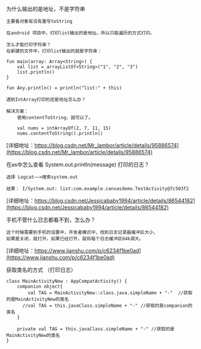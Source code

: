 
为什么输出的是地址，不是字符串
```
主要看对象有没有重写toString

在android 项目中，打印list输出的是地址。所以只能遍历的方式打印。

怎么才能打印字符串？
在新建的文件中，打印list输出的就是字符串：

fun main(array: Array<String>) {
    val list = arrayListOf<String>("1", "2", "3")
    list.println()
}

fun Any.println() = println("list:" + this)

遇到IntArray打印的还是地址怎么办？

解决方案：
    使用contentToString，就可以了。

    val nums = intArrayOf(2, 7, 11, 15)
    nums.contentToString().println()

```
[详细地址：https://blog.csdn.net/Mr_lambor/article/details/95886574](https://blog.csdn.net/Mr_lambor/article/details/95886574)

在as中怎么查看 System.out.println(message) 打印的日志？
```
选择 Logcat——>搜索system.out

结果： I/System.out: list:com.example.canvasdemo.TestActivity@7c503f2

```
[详细地址：https://blog.csdn.net/Jessicababy1994/article/details/86544182](https://blog.csdn.net/Jessicababy1994/article/details/86544182)

手机不管什么日志都看不到，怎么办？
```
这个时候需要到手机的设置中，开发者模式中，找到日志记录器缓冲区大小，
如果是关闭，就打开，如果已经打开，就将每个日志缓冲区64k调大。
```
[详细地址：https://www.jianshu.com/p/c6234f1be0ad](https://www.jianshu.com/p/c6234f1be0ad)


获取类名的方式 （打印日志）
```
class MainActivityNew : AppCompatActivity() {
    companion object{
        val TAG = MainActivityNew::class.java.simpleName + "-"  //获取的是MainActivityNew的类名
      //val TAG = this.javaClass.simpleName + "-" //获取的是companion的类名
    }

    private val TAG = this.javaClass.simpleName + "-" //获取的是MainActivityNew的类名
}


```